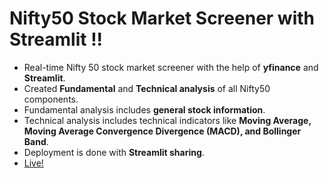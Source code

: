 # Nifty50 Stock Market Screener with Streamlit !!
- Real-time Nifty 50 stock market screener with the help of **yfinance** and **Streamlit**.
- Created **Fundamental** and **Technical analysis** of all Nifty50 components.
- Fundamental analysis includes **general stock information**.
- Technical analysis includes technical indicators like **Moving Average, Moving Average Convergence Divergence (MACD), and Bollinger Band**.
- Deployment is done with **Streamlit sharing**.
- [Live!](https://share.streamlit.io/sushankhole/stocks/main/Nifty50Screener.py)



